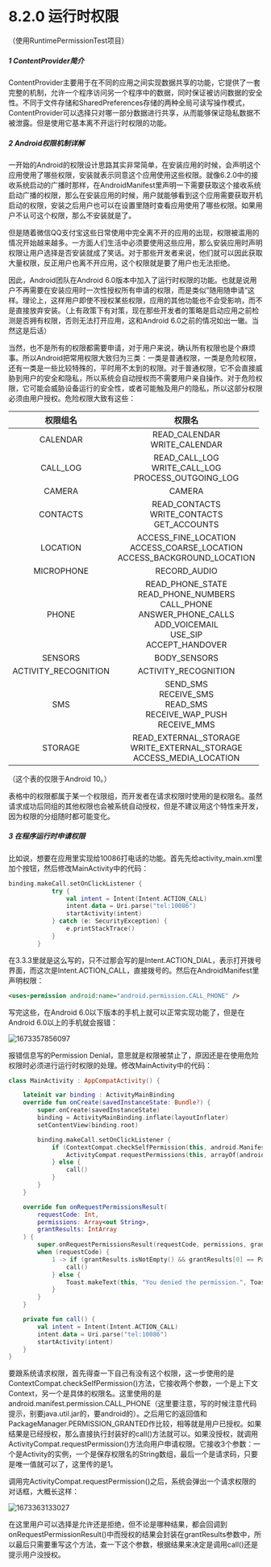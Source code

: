 # 8.2.0 运行时权限

（使用RuntimePermissionTest项目）

##### 1 ContentProvider简介

ContentProvider主要用于在不同的应用之间实现数据共享的功能，它提供了一套完整的机制，允许一个程序访问另一个程序中的数据，同时保证被访问数据的安全性。不同于文件存储和SharedPreferences存储的两种全局可读写操作模式，ContentProvider可以选择只对哪一部分数据进行共享，从而能够保证隐私数据不被泄露。但是使用它基本离不开运行时权限的功能。

##### 2 Android权限机制详解

一开始的Android的权限设计思路其实非常简单，在安装应用的时候，会声明这个应用使用了哪些权限，安装就表示同意这个应用使用这些权限。就像6.2.0中的接收系统启动的广播时那样，在AndroidManifest里声明一下需要获取这个接收系统启动广播的权限，那么在安装应用的时候，用户就能够看到这个应用需要获取开机启动的权限，安装之后用户也可以在设置里随时查看应用使用了哪些权限。如果用户不认可这个权限，那么不安装就是了。

但是随着微信QQ支付宝这些日常使用中完全离不开的应用的出现，权限被滥用的情况开始越来越多。一方面人们生活中必须要使用这些应用，那么安装应用时声明权限让用户选择是否安装就成了笑话。对于那些开发者来说，他们就可以因此获取大量权限，反正用户也离不开应用，这个权限就是要了用户也无法拒绝。

因此，Android团队在Android 6.0版本中加入了运行时权限的功能。也就是说用户不再需要在安装应用时一次性授权所有申请的权限，而是类似”随用随申请“这样。理论上，这样用户即使不授权某些权限，应用的其他功能也不会受影响，而不是直接放弃安装。（上有政策下有对策，现在那些开发者的策略是启动应用之前检测是否拥有权限，否则无法打开应用，这和Android 6.0之前的情况如出一辙。当然这是后话）

当然，也不是所有的权限都需要申请，对于用户来说，确认所有权限也是个麻烦事。所以Android把常用权限大致归为三类：一类是普通权限，一类是危险权限，还有一类是一些比较特殊的，平时用不太到的权限。对于普通权限，它不会直接威胁到用户的安全和隐私，所以系统会自动授权而不需要用户亲自操作。对于危险权限，它可能会威胁设备运行的安全性，或者可能触及用户的隐私，所以这部分权限必须由用户授权。危险权限大致有这些：

|       权限组名       |                                                                权限名                                                                |
| :------------------: | :-----------------------------------------------------------------------------------------------------------------------------------: |
|       CALENDAR       |                                                   READ_CALENDAR<br />WRITE_CALENDAR                                                   |
|       CALL_LOG       |                                      READ_CALL_LOG<br />WRITE_CALL_LOG<br />PROCESS_OUTGOING_LOG                                      |
|        CAMERA        |                                                                CAMERA                                                                |
|       CONTACTS       |                                          READ_CONTACTS<br />WRITE_CONTACTS<br />GET_ACCOUNTS                                          |
|       LOCATION       |                           ACCESS_FINE_LOCATION<br />ACCESS_COARSE_LOCATION<br />ACCESS_BACKGROUND_LOCATION                           |
|      MICROPHONE      |                                                             RECORD_AUDIO                                                             |
|        PHONE        | READ_PHONE_STATE<br />READ_PHONE_NUMBERS<br />CALL_PHONE<br />ANSWER_PHONE_CALLS<br />ADD_VOICEMAIL<br />USE_SIP<br />ACCEPT_HANDOVER |
|       SENSORS       |                                                             BODY_SENSORS                                                             |
| ACTIVITY_RECOGNITION |                                                         ACTIVITY_RECOGNITION                                                         |
|         SMS         |                            SEND_SMS<br />RECEIVE_SMS<br />READ_SMS<br />RECEIVE_WAP_PUSH<br />RECEIVE_MMS                            |
|       STORAGE       |                             READ_EXTERNAL_STORAGE<br />WRITE_EXTERNAL_STORAGE<br />ACCESS_MEDIA_LOCATION                             |

（这个表的仅限于Android 10。）

表格中的权限都属于某一个权限组，而开发者在请求权限时使用的是权限名。虽然请求成功后同组的其他权限也会被系统自动授权，但是不建议用这个特性来开发，因为权限的分组随时都可能变化。

##### 3 在程序运行时申请权限

比如说，想要在应用里实现给10086打电话的功能。首先先给activity_main.xml里加个按钮，然后修改MainActivity中的代码：

```kotlin
binding.makeCall.setOnClickListener { 
            try {
                val intent = Intent(Intent.ACTION_CALL)
                intent.data = Uri.parse("tel:10086")
                startActivity(intent)
            } catch (e: SecurityException) {
                e.printStackTrace()
            }
        }
```

在3.3.3里就是这么写的，只不过那会写的是Intent.ACTION_DIAL，表示打开拨号界面，而这次是Intent.ACTION_CALL，直接拨号的。然后在AndroidManifest里声明权限：

```xml
<uses-permission android:name="android.permission.CALL_PHONE" />
```

写完这些，在Android 6.0以下版本的手机上就可以正常实现功能了，但是在Android 6.0以上的手机就会报错：

![1673357856097](image/8.2.0运行时权限/1673357856097.png)

报错信息写的Permission Denial，意思就是权限被禁止了，原因还是在使用危险权限时必须进行运行时权限的处理。修改MainActivity中的代码：

```kotlin
class MainActivity : AppCompatActivity() {

    lateinit var binding : ActivityMainBinding
    override fun onCreate(savedInstanceState: Bundle?) {
        super.onCreate(savedInstanceState)
        binding = ActivityMainBinding.inflate(layoutInflater)
        setContentView(binding.root)

        binding.makeCall.setOnClickListener {
            if (ContextCompat.checkSelfPermission(this, android.Manifest.permission.CALL_PHONE) != PackageManager.PERMISSION_GRANTED) {
                ActivityCompat.requestPermissions(this, arrayOf(android.Manifest.permission.CALL_PHONE), 1)
            } else {
                call()
            }
        }
    }

    override fun onRequestPermissionsResult(
        requestCode: Int,
        permissions: Array<out String>,
        grantResults: IntArray
    ) {
        super.onRequestPermissionsResult(requestCode, permissions, grantResults)
        when (requestCode) {
            1 -> if (grantResults.isNotEmpty() && grantResults[0] == PackageManager.PERMISSION_GRANTED) {
                call()
            } else {
                Toast.makeText(this, "You denied the permission.", Toast.LENGTH_SHORT).show()
            }
        }
    }

    private fun call() {
        val intent = Intent(Intent.ACTION_CALL)
        intent.data = Uri.parse("tel:10086")
        startActivity(intent)
    }
}
```

要跟系统请求权限，首先得查一下自己有没有这个权限，这一步使用的是ContextCompat.checkSelfPermission()方法，它接收两个参数，一个是上下文Context，另一个是具体的权限名。这里使用的是android.manifest.permission.CALL_PHONE（这里要注意，写的时候注意代码提示，别要java.util.jar的，要android的）。之后用它的返回值和PackageManager.PERMISSION_GRANTED作比较，相等就是用户已授权。如果结果是已经授权，那么直接执行封装好的call()方法就可以。如果没授权，就调用ActivityCompat.requestPermission()方法向用户申请权限。它接收3个参数：一个是Activity的实例，一个是保存权限名的String数组，最后一个是请求码，只要是唯一值就可以了，这里传的是1。

调用完ActivityCompat.requestPermission()之后，系统会弹出一个请求权限的对话框，大概长这样：

![1673363133027](image/8.2.0运行时权限/1673363133027.png)

在这里用户可以选择是允许还是拒绝，但不论是哪种结果，都会回调到onRequestPermissionResult()中而授权的结果会封装在grantResults参数中，所以最后只需要重写这个方法，查一下这个参数，根据结果来决定是调用call()还是提示用户没授权。
